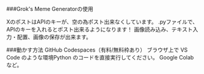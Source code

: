 ###Grok's Meme Generatorの使用

XのポストはAPIのキーが、空の為ポスト出来なくしています。
.pyファイルで、APIのキーを入れるとポスト出来るようになります！
画像読み込み、テキスト入力・配置、画像の保存が出来ます。

###動かす方法
GitHub Codespaces（有料/無料枠あり）
ブラウザ上で VS Code のような環境Python のコードを直接実行してください。
Google Colabなど。
